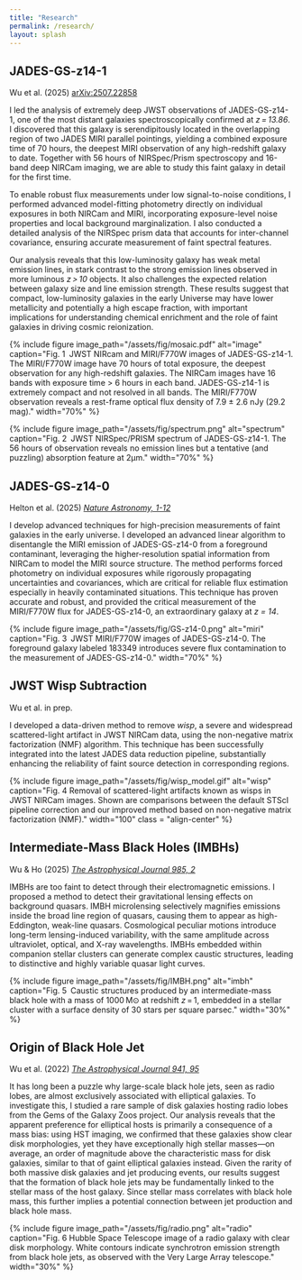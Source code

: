 ```yaml
---
title: "Research"
permalink: /research/
layout: splash
---
```

## JADES-GS-z14-1

Wu et al. (2025) [arXiv:2507.22858](https://arxiv.org/abs/2507.22858)

I led the analysis of extremely deep JWST observations of JADES-GS-z14-1, one of the most distant galaxies spectroscopically confirmed at *z = 13.86*. I discovered that this galaxy is serendipitously located in the overlapping region of two JADES MIRI parallel pointings, yielding a combined exposure time of 70 hours, the deepest MIRI observation of any high-redshift galaxy to date. Together with 56 hours of NIRSpec/Prism spectroscopy and 16-band deep NIRCam imaging, we are able to study this faint galaxy in detail for the first time.

To enable robust flux measurements under low signal-to-noise conditions, I performed advanced model-fitting photometry directly on individual exposures in both NIRCam and MIRI, incorporating exposure-level noise properties and local background marginalization. I also conducted a detailed analysis of the NIRSpec prism data that accounts for inter-channel covariance, ensuring accurate measurement of faint spectral features.

Our analysis reveals that this low-luminosity galaxy has weak metal emission lines, in stark contrast to the strong emission lines observed in more luminous *z > 10* objects.  It also challenges the expected relation between galaxy size and line emission strength. These results suggest that compact, low-luminosity galaxies in the early Universe may have lower metallicity and potentially a high escape fraction, with important implications for understanding chemical enrichment and the role of faint galaxies in driving cosmic reionization.

{% include figure
   image_path="/assets/fig/mosaic.pdf"
   alt="image"
   caption="Fig. 1 JWST NIRcam and MIRI/F770W images of JADES-GS-z14-1.  The MIRI/F770W image have 70 hours of total exposure, the deepest observation for any high-redshift galaxies. The NIRCam images have 16 bands with exposure time > 6 hours in each band. JADES-GS-z14-1 is extremely compact and not resolved in all bands. The MIRI/F770W observation reveals a rest-frame optical flux density of 7.9 ± 2.6 nJy (29.2 mag)."
   width="70%"           %} 

{% include figure
   image_path="/assets/fig/spectrum.png"
   alt="spectrum"
   caption="Fig. 2 JWST NIRSpec/PRISM spectrum of JADES-GS-z14-1. The 56 hours of observation reveals no emission lines but a tentative (and puzzling) absorption feature at 2µm."
   width="70%"           %} 

## JADES-GS-z14-0

Helton et al. (2025) [*Nature Astronomy, 1-12*](https://www.nature.com/articles/s41550-025-02503-z)

I develop advanced techniques for high-precision measurements of faint galaxies in the early universe. I developed an advanced linear algorithm to disentangle the MIRI emission of JADES-GS-z14-0 from a foreground contaminant, leveraging the higher-resolution spatial information from NIRCam to model the MIRI source structure. The method performs forced photometry on individual exposures while rigorously propagating uncertainties and covariances, which are critical for reliable flux estimation especially in heavily contaminated situations. This technique has proven accurate and robust, and provided the critical measurement of the MIRI/F770W flux for JADES-GS-z14-0, an extraordinary galaxy at *z = 14*.

{% include figure
   image_path="/assets/fig/GS-z14-0.png"
   alt="miri"
   caption="Fig. 3 JWST MIRI/F770W images of JADES-GS-z14-0. The foreground galaxy labeled 183349 introduces severe flux contamination to the measurement of JADES-GS-z14-0."
   width="70%"           %} 



## JWST Wisp Subtraction 

Wu et al. in prep. 

I developed a data-driven method to remove *wisp*, a severe and widespread scattered-light artifact in JWST NIRCam data, using the non-negative matrix factorization (NMF) algorithm. This technique has been successfully integrated into the latest JADES data reduction pipeline, substantially enhancing the reliability of faint source detection in corresponding regions.

{% include figure
   image_path="/assets/fig/wisp_model.gif"
   alt="wisp"
   caption="Fig. 4  Removal of scattered-light artifacts known as wisps in JWST NIRCam images. Shown are comparisons between the default STScI pipeline correction and our improved method based on non-negative matrix factorization (NMF)."
   width="100"
   class = "align-center" %} 

## Intermediate-Mass Black Holes (IMBHs)

Wu & Ho (2025) [*The Astrophysical Journal 985, 2*](https://iopscience.iop.org/article/10.3847/1538-4357/adcec3)

IMBHs are too faint to detect through their electromagnetic emissions. I proposed a method to detect their gravitational lensing effects on background quasars. IMBH microlensing selectively magnifies emissions inside the broad line region of quasars, causing them to appear as high-Eddington, weak-line quasars. Cosmological peculiar motions introduce long-term lensing-induced variability, with the same amplitude across ultraviolet, optical, and X-ray wavelengths. IMBHs embedded within companion stellar clusters can generate complex caustic structures, leading to distinctive and highly variable quasar light curves.

{% include figure
   image_path="/assets/fig/IMBH.png"
   alt="imbh"
   caption="Fig. 5 Caustic structures produced by an intermediate-mass black hole with a mass of 1000 M⊙ at redshift *z* = 1, embedded in a stellar cluster with a surface density of 30 stars per square parsec."
   width="30%"           %} 

## Origin of Black Hole Jet

Wu et al. (2022) [*The Astrophysical Journal 941, 95*](https://iopscience.iop.org/article/10.3847/1538-4357/ac9cd5#back-to-top-target)

It has long been a puzzle why large-scale black hole jets, seen as radio lobes, are almost exclusively associated with elliptical galaxies. To investigate this, I studied a rare sample of disk galaxies hosting radio lobes from the Gems of the Galaxy Zoos project. Our analysis reveals that the apparent preference for elliptical hosts is primarily a consequence of a mass bias: using HST imaging, we confirmed that these galaxies show clear disk morphologies, yet they have exceptionally high stellar masses—on average, an order of magnitude above the characteristic mass for disk galaxies, similar to that of gaint elliptical galaxies instead. Given the rarity of both massive disk galaxies and jet producing events, our results suggest that the formation of black hole jets may be fundamentally linked to the stellar mass of the host galaxy. Since stellar mass correlates with black hole mass, this further implies a potential connection between jet production and black hole mass.

{% include figure
   image_path="/assets/fig/radio.png"
   alt="radio"
   caption="Fig. 6 Hubble Space Telescope image of a radio galaxy with clear disk morphology. White contours indicate synchrotron emission strength from black hole jets, as observed with the Very Large Array telescope."
   width="30%"           %} 
